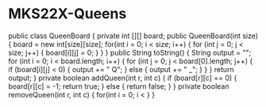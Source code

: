 # MKS22X-Queens

public class QueenBoard {
    private int [][] board;
    public QueenBoard(int size) {
	board = new int[size][size];
	for(int i = 0; i < size; i++) {
	    for (int j = 0; j < size; j++) {
		board[i][j] = 0;
	    }
	}
    }
    public String toString() {
	String output = "";
	for (int i = 0; i < board.length; i++) {
	    for (int j = 0; j < board[0].length; j++) {
		if (board[i][j] < 0) {
		    output += " Q";
		} else {
		    output += " _";
		}
	    }
	}
	return output;
    }
    private boolean addQueen(int r, int c) {
	if (board[r][c] == 0) {
	    board[r][c] = -1;
	    return true;
	} else {
	    return false;
	}
    }
    private boolean removeQueen(int r, int c) {
        for(int i  = 0; i < 
    }
}
